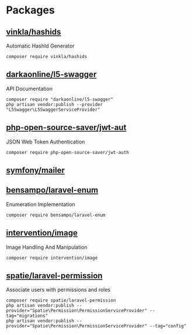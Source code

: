 # Packages

## [vinkla/hashids](https://github.com/vinkla/laravel-hashids)

Automatic HashId Generator
```
composer require vinkla/hashids
```
## [darkaonline/l5-swagger](https://github.com/DarkaOnLine/L5-Swagger)

API Documentation
```
composer require "darkaonline/l5-swagger"
php artisan vendor:publish --provider "L5Swagger\L5SwaggerServiceProvider"
```

## [php-open-source-saver/jwt-aut](https://github.com/PHP-Open-Source-Saver/jwt-auth)

JSON Web Token Authentication
```
composer require php-open-source-saver/jwt-auth
```

## [symfony/mailer](https://github.com/symfony/mailer)

## [bensampo/laravel-enum](https://github.com/BenSampo/laravel-enum)

Enumeration Implementation
```
composer require bensampo/laravel-enum
```

## [intervention/image](https://github.com/Intervention/image)

Image Handling And Manipulation

```
composer require intervention/image
```

## [spatie/laravel-permission](https://github.com/spatie/laravel-permission)

Associate users with permissions and roles

```
composer require spatie/laravel-permission
php artisan vendor:publish --provider="Spatie\Permission\PermissionServiceProvider" --tag="migrations"
php artisan vendor:publish --provider="Spatie\Permission\PermissionServiceProvider" --tag="config"
```
